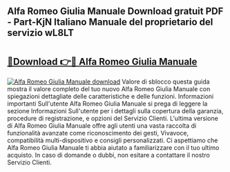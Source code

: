 ## Alfa Romeo Giulia Manuale Download gratuit PDF - Part-KjN Italiano Manuale del proprietario del servizio wL8LT

# <h2><a href="http://dfb0hi.blite.top/?on=Alfa+Romeo+Giulia+Manuale">🔗Download 👉🔴 Alfa Romeo Giulia Manuale</a></h2>

[![Alfa Romeo Giulia Manuale download](https://i.imgur.com/lujVjoI.png)](http://dfb0hi.blite.top/?on=Alfa+Romeo+Giulia+Manuale)
Valore di sblocco questa guida mostra il valore completo del tuo nuovo Alfa Romeo Giulia Manuale con spiegazioni dettagliate delle caratteristiche e delle funzioni. Informazioni importanti Sull'utente Alfa Romeo Giulia Manuale si prega di leggere la sezione Informazioni Sull'utente per i dettagli sulla copertura della garanzia, procedure di registrazione, e opzioni del Servizio Clienti. L'ultima versione di Alfa Romeo Giulia Manuale offre agli utenti una vasta raccolta di funzionalità avanzate come riconoscimento dei gesti, Vivavoce, compatibilità multi-dispositivo e consigli personalizzati. Ci aspettiamo che Alfa Romeo Giulia Manuale ti abbia aiutato a familiarizzare con il tuo ultimo acquisto. In caso di domande o dubbi, non esitare a contattare il nostro Servizio Clienti.
